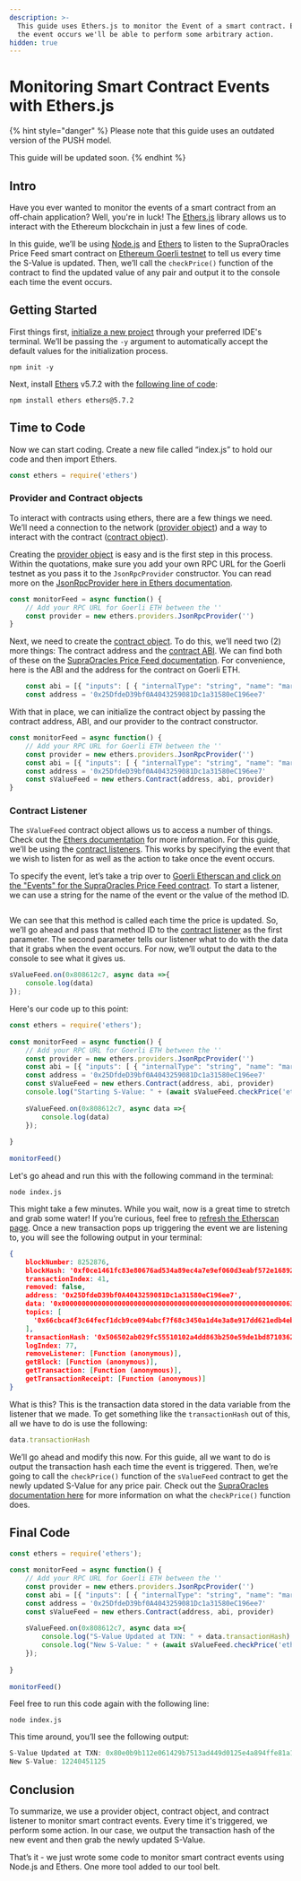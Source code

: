 ```yaml
---
description: >-
  This guide uses Ethers.js to monitor the Event of a smart contract. Each time
  the event occurs we'll be able to perform some arbitrary action.
hidden: true
---
```


# Monitoring Smart Contract Events with Ethers.js

{% hint style="danger" %}
Please note that this guide uses an outdated version of the PUSH model.

This guide will be updated soon.
{% endhint %}

## Intro

Have you ever wanted to monitor the events of a smart contract from an off-chain application? Well, you're in luck! The [Ethers.js](https://docs.ethers.org/v5/) library allows us to interact with the Ethereum blockchain in just a few lines of code.

In this guide, we’ll be using [Node.js](https://nodejs.org/en/) and [Ethers](https://docs.ethers.org/v5/) to listen to the SupraOracles Price Feed smart contract on [Ethereum Goerli testnet](https://ethereum.org/en/developers/docs/networks/#goerli) to tell us every time the S-Value is updated. Then, we’ll call the `checkPrice()` function of the contract to find the updated value of any pair and output it to the console each time the event occurs.

## Getting Started

First things first, [initialize a new project](https://docs.npmjs.com/cli/v9/commands/npm-init) through your preferred IDE's terminal. We’ll be passing the `-y` argument to automatically accept the default values for the initialization process.

```shell
npm init -y
```

Next, install [Ethers](https://www.npmjs.com/package/ethers) v5.7.2 with the [following line of code](https://docs.npmjs.com/cli/v9/commands/npm-install):

```shell
npm install ethers ethers@5.7.2
```

## Time to Code

Now we can start coding. Create a new file called “index.js” to hold our code and then import Ethers.

```javascript
const ethers = require('ethers')
```

### Provider and Contract objects

To interact with contracts using ethers, there are a few things we need. We’ll need a connection to the network ([provider object](https://docs.ethers.org/v5/api/providers/)) and a way to interact with the contract ([contract object](https://docs.ethers.org/v5/api/contract/)).

Creating the [provider object](https://docs.ethers.org/v5/api/providers/) is easy and is the first step in this process. Within the quotations, make sure you add your own RPC URL for the Goerli testnet as you pass it to the `JsonRpcProvider` constructor. You can read more on the [JsonRpcProvider here in Ethers documentation](https://docs.ethers.org/v5/api/providers/jsonrpc-provider/).

```javascript
const monitorFeed = async function() {
    // Add your RPC URL for Goerli ETH between the ''
    const provider = new ethers.providers.JsonRpcProvider('')
}

```

Next, we need to create the [contract object](https://docs.ethers.org/v5/api/contract/). To do this, we’ll need two (2) more things: The contract address and the [contract ABI](https://docs.soliditylang.org/en/v0.8.13/abi-spec.html). We can find both of these on the [SupraOracles Price Feed documentation](https://supraoracles.com/docs/get-started). For convenience, here is the ABI and the address for the contract on Goerli ETH.

```javascript
    const abi = [{ "inputs": [ { "internalType": "string", "name": "marketPair", "type": "string" } ], "name": "checkPrice", "outputs": [ { "internalType": "int256", "name": "price", "type": "int256" }, { "internalType": "uint256", "name": "timestamp", "type": "uint256" } ], "stateMutability": "view", "type": "function" } ]
    const address = '0x25DfdeD39bf0A4043259081Dc1a31580eC196ee7'
```

With that in place, we can initialize the contract object by passing the contract address, ABI, and our provider to the contract constructor.

```javascript
const monitorFeed = async function() {
    // Add your RPC URL for Goerli ETH between the ''
    const provider = new ethers.providers.JsonRpcProvider('')
    const abi = [{ "inputs": [ { "internalType": "string", "name": "marketPair", "type": "string" } ], "name": "checkPrice", "outputs": [ { "internalType": "int256", "name": "price", "type": "int256" }, { "internalType": "uint256", "name": "timestamp", "type": "uint256" } ], "stateMutability": "view", "type": "function" } ]
    const address = '0x25DfdeD39bf0A4043259081Dc1a31580eC196ee7'
    const sValueFeed = new ethers.Contract(address, abi, provider)
}
```

### Contract Listener

The `sValueFeed` contract object allows us to access a number of things. Check out the [Ethers documentation](https://docs.ethers.org/v5/api/contract/contract/) for more information. For this guide, we’ll be using the [contract listeners](https://docs.ethers.org/v5/api/contract/contract/#Contract--events). This works by specifying the event that we wish to listen for as well as the action to take once the event occurs.

To specify the event, let’s take a trip over to [Goerli Etherscan and click on the "Events" for the SupraOracles Price Feed contract](https://goerli.etherscan.io/address/0x25DfdeD39bf0A4043259081Dc1a31580eC196ee7). To start a listener, we can use a string for the name of the event or the value of the method ID.

<figure><img src="https://github.com/nolan-supra/docs-test/blob/guides/.gitbook/assets/etherscan.png" alt=""><figcaption></figcaption></figure>

We can see that this method is called each time the price is updated. So, we’ll go ahead and pass that method ID to the [contract listener](https://docs.ethers.org/v5/api/contract/contract/#Contract-listeners) as the first parameter. The second parameter tells our listener what to do with the data that it grabs when the event occurs. For now, we’ll output the data to the console to see what it gives us.

```javascript
sValueFeed.on(0x808612c7, async data =>{
	console.log(data)
});
```

Here's our code up to this point:

```javascript
const ethers = require('ethers');
 
const monitorFeed = async function() {
    // Add your RPC URL for Goerli ETH between the ''
    const provider = new ethers.providers.JsonRpcProvider('')
    const abi = [{ "inputs": [ { "internalType": "string", "name": "marketPair", "type": "string" } ], "name": "checkPrice", "outputs": [ { "internalType": "int256", "name": "price", "type": "int256" }, { "internalType": "uint256", "name": "timestamp", "type": "uint256" } ], "stateMutability": "view", "type": "function" } ]
    const address = '0x25DfdeD39bf0A4043259081Dc1a31580eC196ee7'
    const sValueFeed = new ethers.Contract(address, abi, provider)
    console.log("Starting S-Value: " + (await sValueFeed.checkPrice('eth_usdt')).price)
 
    sValueFeed.on(0x808612c7, async data =>{
        console.log(data)
    });
 
}
 
monitorFeed()
```

Let's go ahead and run this with the following command in the terminal:

```shell
node index.js
```

This might take a few minutes. While you wait, now is a great time to stretch and grab some water! If you’re curious, feel free to [refresh the Etherscan page](https://goerli.etherscan.io/address/0x25DfdeD39bf0A4043259081Dc1a31580eC196ee7). Once a new transaction pops up triggering the event we are listening to, you will see the following output in your terminal:

```json
{
    blockNumber: 8252876,
    blockHash: '0xf0ce1461fc83e80676ad534a89ec4a7e9ef060d3eabf572e168924861325ea08',
    transactionIndex: 41,
    removed: false,
    address: '0x25DfdeD39bf0A4043259081Dc1a31580eC196ee7',
    data: '0x0000000000000000000000000000000000000000000000000000000063b4df50',
    topics: [
      '0x66cbca4f3c64fecf1dcb9ce094abcf7f68c3450a1d4e3a8e917dd621edb4ebe0'
    ],
    transactionHash: '0x506502ab029fc55510102a4dd863b250e59de1bd8710362956bc675d5cf45f93',
    logIndex: 77,
    removeListener: [Function (anonymous)],
    getBlock: [Function (anonymous)],
    getTransaction: [Function (anonymous)],
    getTransactionReceipt: [Function (anonymous)]
}

```

What is this? This is the transaction data stored in the data variable from the listener that we made. To get something like the `transactionHash` out of this, all we have to do is use the following:

```javascript
data.transactionHash
```

We’ll go ahead and modify this now. For this guide, all we want to do is output the transaction hash each time the event is triggered. Then, we’re going to call the `checkPrice()` function of the `sValueFeed` contract to get the newly updated S-Value for any price pair. Check out the [SupraOracles documentation here](https://supraoracles.com/docs/get-started/) for more information on what the `checkPrice()` function does.

## Final Code

```javascript
const ethers = require('ethers');
 
const monitorFeed = async function() {
    // Add your RPC URL for Goerli ETH between the ''
    const provider = new ethers.providers.JsonRpcProvider('')
    const abi = [{ "inputs": [ { "internalType": "string", "name": "marketPair", "type": "string" } ], "name": "checkPrice", "outputs": [ { "internalType": "int256", "name": "price", "type": "int256" }, { "internalType": "uint256", "name": "timestamp", "type": "uint256" } ], "stateMutability": "view", "type": "function" } ]
    const address = '0x25DfdeD39bf0A4043259081Dc1a31580eC196ee7'
    const sValueFeed = new ethers.Contract(address, abi, provider)
 
    sValueFeed.on(0x808612c7, async data =>{
        console.log("S-Value Updated at TXN: " + data.transactionHash)
        console.log("New S-Value: " + (await sValueFeed.checkPrice('eth_usdt')).price)
    });
 
}
 
monitorFeed()

```

Feel free to run this code again with the following line:

```shell
node index.js
```

This time around, you’ll see the following output:

```javascript
S-Value Updated at TXN: 0x80e0b9b112e061429b7513ad449d0125e4a894ffe81a19f839db80db1b70b279
New S-Value: 12240451125
```

## Conclusion

To summarize, we use a provider object, contract object, and contract listener to monitor smart contract events. Every time it's triggered, we perform some action. In our case, we output the transaction hash of the new event and then grab the newly updated S-Value.

That’s it - we just wrote some code to monitor smart contract events using Node.js and Ethers. One more tool added to our tool belt.
